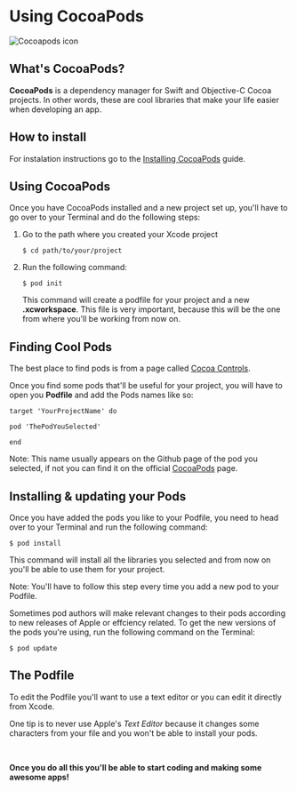 # Using CocoaPods

![Cocoapods icon](http://cdn1.raywenderlich.com/wp-content/uploads/2015/02/cocoapods_logo.png)

## What's CocoaPods?

**CocoaPods** is a dependency manager for Swift and Objective-C Cocoa projects. In other words, these are cool libraries that make your life easier when developing an app.

## How to install

For instalation instructions go to the [Installing CocoaPods](https://github.com/IcaliaLabs/icalia_guides/blob/installingCocoapods/iOS_Swift/installing_cocoapods/installing_cocoapods.md) guide.

## Using CocoaPods

Once you have CocoaPods installed and a new project set up, you'll have to go over to your Terminal and do the following steps:

1. Go to the path where you created your Xcode project

	```
	$ cd path/to/your/project
	```
	
2. Run the following command:

	```
	$ pod init
	```
	
	This command will create a podfile for your project and a new **.xcworkspace**. This file is very important, because this will be the one from where you'll be working from now on.
	 

## Finding Cool Pods

The best place to find pods is from a page called [Cocoa Controls](https://www.cocoacontrols.com).


Once you find some pods that'll be useful for your project, you will have to open you **Podfile** and add the Pods names like so:

```
target 'YourProjectName' do

pod 'ThePodYouSelected'

end
```

Note: This name usually appears on the Github page of the pod you selected, if not you can find it on the official [CocoaPods](https://cocoapods.org) page. 


## Installing & updating your Pods

Once you have added the pods you like to your Podfile, you need to head over to your Terminal and run the following command:

```
$ pod install
```

This command will install all the libraries you selected and from now on you'll be able to use them for your project.

Note: You'll have to follow this step every time you add a new pod to your Podfile.

Sometimes pod authors will make relevant changes to their pods according to new releases of Apple or effciency related. To get the new versions of the pods you're using, run the following command on the Terminal:

```
$ pod update
```

## The Podfile

To edit the Podfile you'll want to use a text editor or you can edit it directly from Xcode.

One tip is to never use Apple's *Text Editor* because it changes some characters from your file and you won't be able to install your pods.


<br>

**Once you do all this you'll be able to start coding and making some awesome apps!**

